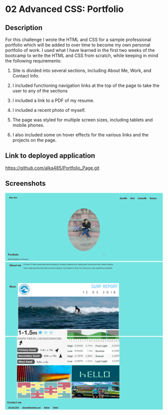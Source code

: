 # 02 Advanced CSS: Portfolio

## Description

For this challenge I wrote the HTML and CSS for a sample professional portfolio which will be added to over time to become my own personal portfolio of work. I used what I have learned in the first two weeks of the bootcamp to write the HTML and CSS from scratch, while keeping in mind the following requirements:

1) Site is divided into several sections, including About Me, Work, and Contact Info.

2) I included functioning navigation links at the top of the page to take the user to any of the sections

3) I included a link to a PDF of my resume.

4) I included a recent photo of myself.

5) The page was styled for multiple screen sizes, including tablets and mobile phones.

6) I also included some on hover effects for the various links and the projects on the page.

## Link to deployed application

https://github.com/alka485/Portfolio_Page.git

## Screenshots 
![alt text](./Assets/Images/Portfolio_Page%201.png)
![alt text](./Assets/Images/Portfolio_Page2.png)
![alt text](./Assets/Images/Portfolio%20-%20Profile%203.png)










